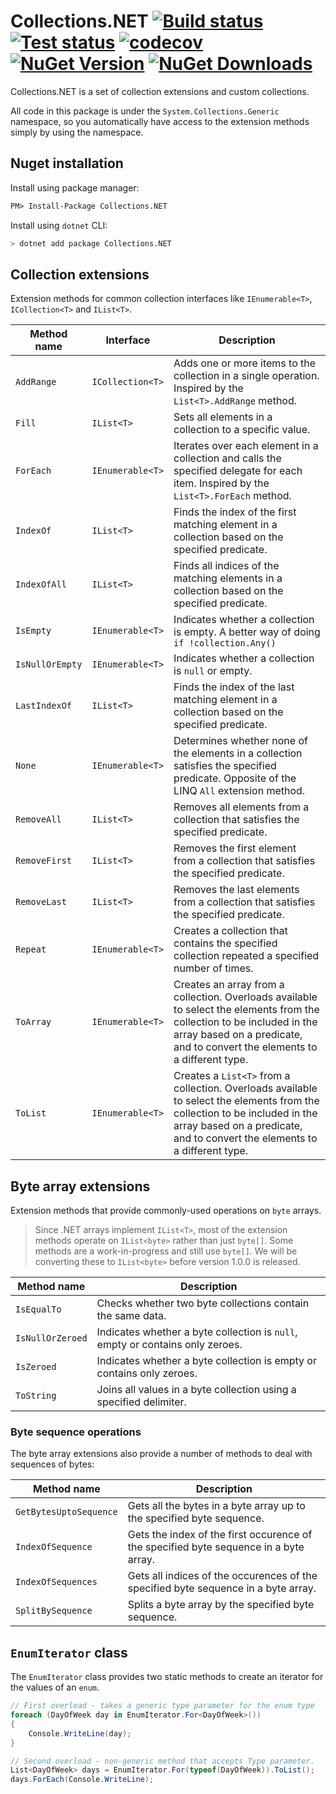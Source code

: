 # Collections.NET [![Build status](https://img.shields.io/appveyor/ci/JeevanJames/collections.svg)](https://ci.appveyor.com/project/JeevanJames/collections/branch/master) [![Test status](https://img.shields.io/appveyor/tests/JeevanJames/collections.svg)](https://ci.appveyor.com/project/JeevanJames/collections/branch/master) [![codecov](https://codecov.io/gh/JeevanJames/Collections/branch/master/graph/badge.svg)](https://codecov.io/gh/JeevanJames/Collections) [![NuGet Version](http://img.shields.io/nuget/v/Collections.NET.svg?style=flat)](https://www.nuget.org/packages/Collections.NET/) [![NuGet Downloads](https://img.shields.io/nuget/dt/Collections.NET.svg)](https://www.nuget.org/packages/Collections.NET/)

Collections.NET is a set of collection extensions and custom collections.

All code in this package is under the `System.Collections.Generic` namespace, so you automatically have access to the extension methods simply by using the namespace.

## Nuget installation
Install using package manager:
```ps
PM> Install-Package Collections.NET
```

Install using `dotnet` CLI:
```sh
> dotnet add package Collections.NET
```

## Collection extensions
Extension methods for common collection interfaces like `IEnumerable<T>`, `ICollection<T>` and `IList<T>`.

|Method name|Interface|Description|
|-----------|---------|-----------|
|`AddRange`|`ICollection<T>`|Adds one or more items to the collection in a single operation. Inspired by the `List<T>.AddRange` method.|
|`Fill`|`IList<T>`|Sets all elements in a collection to a specific value.|
|`ForEach`|`IEnumerable<T>`|Iterates over each element in a collection and calls the specified delegate for each item. Inspired by the `List<T>.ForEach` method.|
|`IndexOf`|`IList<T>`|Finds the index of the first matching element in a collection based on the specified predicate.|
|`IndexOfAll`|`IList<T>`|Finds all indices of the matching elements in a collection based on the specified predicate.|
|`IsEmpty`|`IEnumerable<T>`|Indicates whether a collection is empty. A better way of doing `if !collection.Any()`|
|`IsNullOrEmpty`|`IEnumerable<T>`|Indicates whether a collection is `null` or empty.|
|`LastIndexOf`|`IList<T>`|Finds the index of the last matching element in a collection based on the specified predicate.|
|`None`|`IEnumerable<T>`|Determines whether none of the elements in a collection satisfies the specified predicate. Opposite of the LINQ `All` extension method.|
|`RemoveAll`|`IList<T>`|Removes all elements from a collection that satisfies the specified predicate.|
|`RemoveFirst`|`IList<T>`|Removes the first element from a collection that satisfies the specified predicate.|
|`RemoveLast`|`IList<T>`|Removes the last elements from a collection that satisfies the specified predicate.|
|`Repeat`|`IEnumerable<T>`|Creates a collection that contains the specified collection repeated a specified number of times.|
|`ToArray`|`IEnumerable<T>`|Creates an array from a collection. Overloads available to select the elements from the collection to be included in the array based on a predicate, and to convert the elements to a different type.|
|`ToList`|`IEnumerable<T>`|Creates a `List<T>` from a collection. Overloads available to select the elements from the collection to be included in the array based on a predicate, and to convert the elements to a different type.|

## Byte array extensions
Extension methods that provide commonly-used operations on `byte` arrays.

> Since .NET arrays implement `IList<T>`, most of the extension methods operate on `IList<byte>` rather than just `byte[]`. Some methods are a work-in-progress and still use `byte[]`. We will be converting these to `IList<byte>` before version 1.0.0 is released.

|Method name|Description|
|-----------|-----------|
|`IsEqualTo`|Checks whether two byte collections contain the same data.|
|`IsNullOrZeroed`|Indicates whether a byte collection is `null`, empty or contains only zeroes.|
|`IsZeroed`|Indicates whether a byte collection is empty or contains only zeroes.|
|`ToString`|Joins all values in a byte collection using a specified delimiter.|

### Byte sequence operations
The byte array extensions also provide a number of methods to deal with sequences of bytes:

|Method name|Description|
|-----------|-----------|
|`GetBytesUptoSequence`|Gets all the bytes in a byte array up to the specified byte sequence.|
|`IndexOfSequence`|Gets the index of the first occurence of the specified byte sequence in a byte array.|
|`IndexOfSequences`|Gets all indices of the occurences of the specified byte sequence in a byte array.|
|`SplitBySequence`|Splits a byte array by the specified byte sequence.|

## `EnumIterator` class
The `EnumIterator` class provides two static methods to create an iterator for the values of an `enum`.

```cs
// First overload - takes a generic type parameter for the enum type
foreach (DayOfWeek day in EnumIterator.For<DayOfWeek>())
{
    Console.WriteLine(day);
}

// Second overload - non-generic method that accepts Type parameter.
List<DayOfWeek> days = EnumIterator.For(typeof(DayOfWeek)).ToList();
days.ForEach(Console.WriteLine);
```
